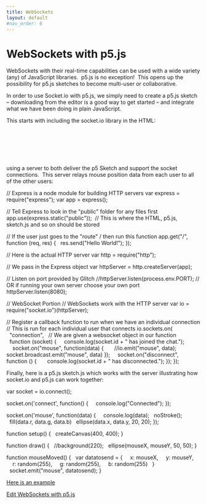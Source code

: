 ```yaml
---
title: WebSockets
layout: default
#nav_order: 6
---
```


# WebSockets with p5.js

WebSockets with their real-time capabilities can be used with a wide variety (any) of JavaScript libraries.  p5.js is no exception!  This opens up the possibility for p5.js sketches to become multi-user or collaborative.

In order to use Socket.io with p5.js, we simply need to create a p5.js sketch – downloading from the editor is a good way to get started – and integrate what we have been doing in plain JavaScript.

This starts with including the socket.io library in the HTML:

<!DOCTYPE html><html lang="en"><head>

**<script type="text/javascript" src="/socket.io/socket.io.js"></script>**
    <script src="p5.js"></script>    
<script src="p5.sound.min.js"></script>
    <link rel="stylesheet" type="text/css" href="style.css">
    <meta charset="utf-8">

  </head>
  <body>
    <script src="sketch.js"></script>
</body></html>

using a server to both deliver the p5 Sketch and support the socket connections.  This server relays mouse position data from each user to all of the other users:

// Express is a node module for building HTTP servers
var express = require("express");
var app = express();

// Tell Express to look in the "public" folder for any files first
app.use(express.static("public"));  // This is where the HTML, p5.js, sketch.js and so on should be stored

// If the user just goes to the "route" / then run this function
app.get("/", function (req, res) {
  res.send("Hello World!");
});

// Here is the actual HTTP server
var http = require("http");

// We pass in the Express object
var httpServer = http.createServer(app);

// Listen on port provided by Glitch
//httpServer.listen(process.env.PORT);
// OR if running your own server choose your own port
httpServer.listen(8080);

// WebSocket Portion
// WebSockets work with the HTTP server
var io = require("socket.io")(httpServer);

// Register a callback function to run when we have an individual connection
// This is run for each individual user that connects
io.sockets.on(
  "connection",
  // We are given a websocket object in our function
  function (socket) {
    console.log(socket.id + " has joined the chat.");
    socket.on("mouse", function(data) {
      //io.emit("mouse", data);
      socket.broadcast.emit("mouse", data)
});
    socket.on("disconnect", function () {
      console.log(socket.id + " has disconnected.");
});
});

Finally, here is a p5.js sketch.js which works with the server illustrating how socket.io and p5.js can work together:

var socket = io.connect();

socket.on('connect', function() {
    console.log("Connected");
});

socket.on('mouse', function(data) {  
  console.log(data);
  noStroke();
  fill(data.r, data.g, data.b)
  ellipse(data.x, data.y, 20, 20);
});

function setup() {
  createCanvas(400, 400);
}

function draw() {
  //background(220);
  ellipse(mouseX, mouseY, 50, 50);
}

function mouseMoved() {
  var datatosend = {
    x: mouseX,
    y: mouseY,
    r: random(255),
    g: random(255),
    b: random(255)
  }
  socket.emit("mouse", datatosend);
}

[Here is an example](https://glitch.com/edit/#!/p-5-socket-example)

[Edit WebSockets with p5.js](https://itp.nyu.edu/classes/liveweb-fall2023/wp-admin/post.php?post=4515&action=edit)
